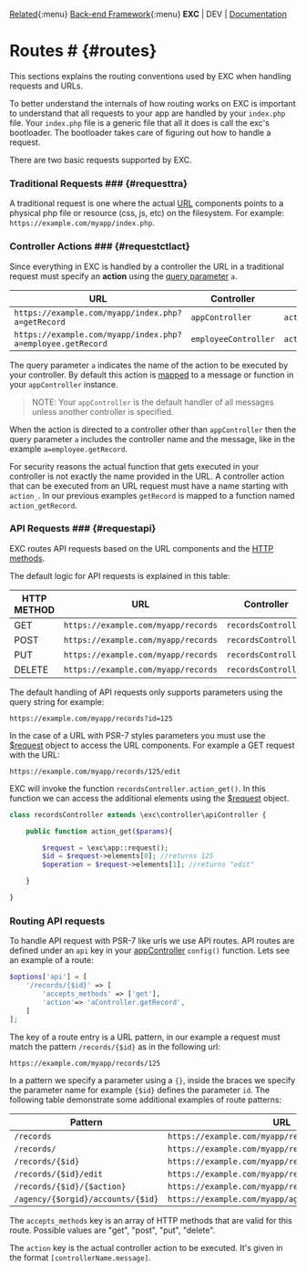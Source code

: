 [Related](){:menu}
[Back-end Framework](./bke_index.md){:menu}
**EXC** | DEV | [Documentation](./doc_index.md)<BR>

# Routes # {#routes}

This sections explains the routing conventions used by EXC when handling requests and URLs.

To better understand the internals of how routing works on EXC is important to understand that all requests to your app are handled by your `index.php` file. Your `index.php` file is a generic file that all it does is call the exc's bootloader. The bootloader takes care of figuring out how to handle a request.

There are two basic requests supported by EXC.

### Traditional Requests ### {#requesttra}

A traditional request is one where the actual [URL](https://en.wikipedia.org/wiki/URL) components points to a physical php file or resource (css, js, etc) on the filesystem. For example: `https://example.com/myapp/index.php`.

### Controller Actions ### {#requestctlact}

Since everything in EXC is handled by a controller the URL in a traditional request must specify an **action** using the [query parameter](https://en.wikipedia.org/wiki/URL) `a`.

| URL | Controller | Message |
| -- | -- | -- |
| `https://example.com/myapp/index.php?a=getRecord` | `appController` | `action_getRecord` |
| `https://example.com/myapp/index.php?a=employee.getRecord` | `employeeController` | `action_getRecord` |

The query parameter `a` indicates the name of the action to be executed by your controller. By default this action is [mapped](./bke_ref_controller.md) to a message or function in your `appController` instance.

> NOTE: Your `appController` is the default handler of all messages unless another controller is specified.

When the action is directed to a controller other than `appController` then the query parameter `a` includes the controller name and the message, like in the example `a=employee.getRecord`.

For security reasons the actual function that gets executed in your controller is not exactly the name provided in the URL. A controller action that can be executed from an URL request must have a name starting with `action_`. In our previous examples `getRecord` is mapped to a function named `action_getRecord`.

### API Requests ### {#requestapi}

EXC routes API requests based on the URL components and the [HTTP methods](https://en.wikipedia.org/wiki/Hypertext_Transfer_Protocol#Request_methods).

The default logic for API requests is explained in this table:

| HTTP METHOD | URL | Controller | Message |
| -- | -- | -- | -- |
| GET | `https://example.com/myapp/records` | `recordsController` | `action_get` |
| POST | `https://example.com/myapp/records` | `recordsController` | `action_add` |
| PUT | `https://example.com/myapp/records` | `recordsController` | `action_update` |
| DELETE | `https://example.com/myapp/records` | `recordsController` | `action_delete` |

The default handling of API requests only supports parameters using the query string for example:

`https://example.com/myapp/records?id=125`

In the case of a URL with PSR-7 styles parameters you must use the [$request](./bke_ref_request.md) object to access the URL components. For example a GET request with the URL:

`https://example.com/myapp/records/125/edit`

EXC will invoke the function `recordsController.action_get()`. In this function we can access the additional elements using the [$request](./bke_ref_request.md) object.

```PHP
class recordsController extends \exc\controller\apiController {

	public function action_get($params){

		$request = \exc\app::request();
		$id = $request->elements[0]; //returns 125
		$operation = $request->elements[1]; //returns "edit"

	}

}
```

### Routing API requests ###

To handle API request with PSR-7 like urls we use API routes. API routes are defined under an `api` key in your [appController](./bke_ref_appcontroller.md) `config()` function. Lets see an example of a route:

```PHP
$options['api'] = [
	'/records/{$id}' => [
		'accepts_methods' => ['get'],
		'action'=> 'aController.getRecord',
	]
];
```

The key of a route entry is a URL pattern, in our example a request must match the pattern `/records/{$id}` as in the following url:

`https://example.com/myapp/records/125`

In a pattern we specify a parameter using a `{}`, inside the braces we specify the parameter name for example `{$id}` defines the parameter `id`. The following table demonstrate some additional examples of route patterns:

| Pattern | URL |
| -- | -- |
| `/records` | `https://example.com/myapp/records` |
| `/records/` | `https://example.com/myapp/records/` |
| `/records/{$id}` | `https://example.com/myapp/records/125` |
| `/records/{$id}/edit` | `https://example.com/myapp/records/125/edit` |
| `/records/{$id}/{$action}` | `https://example.com/myapp/records/125/remove` |
| `/agency/{$orgid}/accounts/{$id}` | `https://example.com/myapp/agency/001/accounts/125` |

The `accepts_methods` key is an array of HTTP methods that are valid for this route. Possible values are "get", "post", "put", "delete".

The `action` key is the actual controller action to be executed. It's given in the format `[controllerName.message]`.
